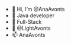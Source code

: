- 👋 Hi, I’m @AnaAvonts
- 👀 Java developer
- 🌱 Full-Stack
- 💞️ @LightAvonts
- 📫 AnaAvonts

<!---
Nexteed/Nexteed is a ✨ special ✨ repository because its `README.md` (this file) appears on your GitHub profile.
You can click the Preview link to take a look at your changes.
--->
